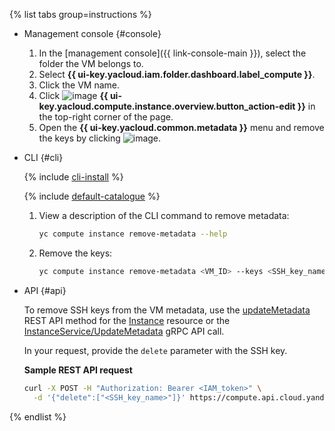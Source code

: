{% list tabs group=instructions %}

- Management console {#console}

   1. In the [management console]({{ link-console-main }}), select the folder the VM belongs to.
   1. Select **{{ ui-key.yacloud.iam.folder.dashboard.label_compute }}**.
   1. Click the VM name.
   1. Click ![image](../../_assets/pencil.svg) **{{ ui-key.yacloud.compute.instance.overview.button_action-edit }}** in the top-right corner of the page.
   1. Open the **{{ ui-key.yacloud.common.metadata }}** menu and remove the keys by clicking ![image](../../_assets/cross.svg).

- CLI {#cli}

   {% include [cli-install](../cli-install.md) %}

   {% include [default-catalogue](../default-catalogue.md) %}

   1. View a description of the CLI command to remove metadata:

      ```bash
      yc compute instance remove-metadata --help
      ```

   1. Remove the keys:

      ```bash
      yc compute instance remove-metadata <VM_ID> --keys <SSH_key_name>
      ```

- API {#api}

   To remove SSH keys from the VM metadata, use the [updateMetadata](../../compute/api-ref/Instance/updateMetadata.md) REST API method for the [Instance](../../compute/api-ref/Instance/) resource or the [InstanceService/UpdateMetadata](../../compute/api-ref/grpc/instance_service.md#UpdateMetadata) gRPC API call.

   In your request, provide the `delete` parameter with the SSH key.

   **Sample REST API request**

   ```bash
   curl -X POST -H "Authorization: Bearer <IAM_token>" \
     -d '{"delete":["<SSH_key_name>"]}' https://compute.api.cloud.yandex.net/compute/v1/instances/<VM_ID>/updateMetadata
   ```

{% endlist %}
